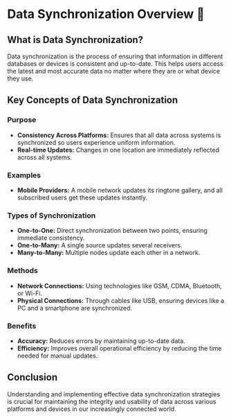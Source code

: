 
# Data Synchronization Overview 🔄

## What is Data Synchronization?

Data synchronization is the process of ensuring that information in different databases or devices is consistent and up-to-date. This helps users access the latest and most accurate data no matter where they are or what device they use.

## Key Concepts of Data Synchronization

### Purpose
- **Consistency Across Platforms:** Ensures that all data across systems is synchronized so users experience uniform information.
- **Real-time Updates:** Changes in one location are immediately reflected across all systems.

### Examples
- **Mobile Providers:** A mobile network updates its ringtone gallery, and all subscribed users get these updates instantly.

### Types of Synchronization
- **One-to-One:** Direct synchronization between two points, ensuring immediate consistency.
- **One-to-Many:** A single source updates several receivers.
- **Many-to-Many:** Multiple nodes update each other in a network.

### Methods
- **Network Connections:** Using technologies like GSM, CDMA, Bluetooth, or Wi-Fi.
- **Physical Connections:** Through cables like USB, ensuring devices like a PC and a smartphone are synchronized.

### Benefits
- **Accuracy:** Reduces errors by maintaining up-to-date data.
- **Efficiency:** Improves overall operational efficiency by reducing the time needed for manual updates.

## Conclusion

Understanding and implementing effective data synchronization strategies is crucial for maintaining the integrity and usability of data across various platforms and devices in our increasingly connected world.
